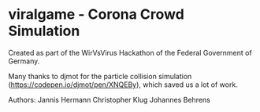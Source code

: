 # viralgame - Corona Crowd Simulation

Created as part of the WirVsVirus Hackathon of the Federal Government of Germany.

Many thanks to djmot for the particle collision simulation (https://codepen.io/djmot/pen/XNQEBy), which saved us a lot of work.

Authors:
Jannis Hermann
Christopher Klug
Johannes Behrens